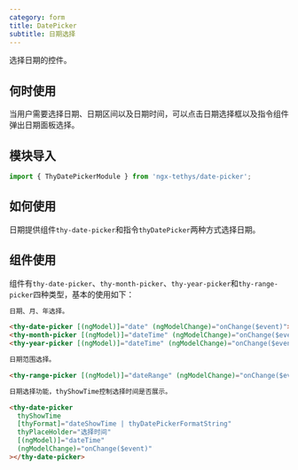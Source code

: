 ```yaml
---
category: form
title: DatePicker
subtitle: 日期选择
---
```

<alert>选择日期的控件。</alert>

## 何时使用

当用户需要选择日期、日期区间以及日期时间，可以点击日期选择框以及指令组件弹出日期面板选择。
## 模块导入
```ts
import { ThyDatePickerModule } from 'ngx-tethys/date-picker';

```
## 如何使用

日期提供组件`thy-date-picker`和指令`thyDatePicker`两种方式选择日期。

## 组件使用

组件有`thy-date-picker`、`thy-month-picker`、`thy-year-picker`和`thy-range-picker`四种类型，基本的使用如下：

```html
日期、月、年选择。

<thy-date-picker [(ngModel)]="date" (ngModelChange)="onChange($event)"></thy-date-picker>
<thy-month-picker [(ngModel)]="dateTime" (ngModelChange)="onChange($event)"></thy-month-picker>
<thy-year-picker [(ngModel)]="dateTime" (ngModelChange)="onChange($event)"></thy-year-picker>

日期范围选择。

<thy-range-picker [(ngModel)]="dateRange" (ngModelChange)="onChange($event)"></thy-range-picker>

日期选择功能，thyShowTime控制选择时间是否展示。

<thy-date-picker
  thyShowTime
  [thyFormat]="dateShowTime | thyDatePickerFormatString"
  thyPlaceHolder="选择时间"
  [(ngModel)]="dateTime"
  (ngModelChange)="onChange($event)"
></thy-date-picker>

```

<examples />
